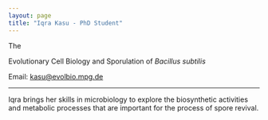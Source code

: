 ```yaml
---
layout: page
title: "Iqra Kasu - PhD Student"
---
```


The 

Evolutionary Cell Biology and Sporulation of _Bacillus subtilis_

Email: kasu@evolbio.mpg.de

---

Iqra brings her skills in microbiology to explore the biosynthetic activities and metabolic processes that are important for the process of spore revival.
